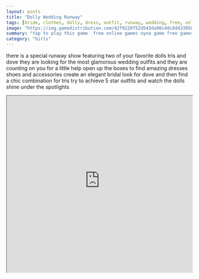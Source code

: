 ```yaml
---
layout: posts
title: "Dolly Wedding Runway"
tags: [bride, clothes, dolly, dress, outfit, runway, wedding, free, online, games, oyna, game, free, games, play, play, games]
image: "https://img.gamedistribution.com/42f9228f52d543da90c4dc8d43395815.jpg"
summary: "tap to play this game  free online games oyna game free games play play games"
category: "Girls"
---
```


there is a special runway show featuring two of your favorite dolls tris and dove they are looking for the most glamorous wedding outfits and they are counting on you for a little help open up the boxes to find amazing dresses shoes and accessories create an elegant bridal look for dove and then find a chic combination for tris try to achieve 5 star outfits and watch the dolls shine under the spotlights

<iframe width="100%" height="480px;" src="https://html5.gamedistribution.com/42f9228f52d543da90c4dc8d43395815/"></iframe>
